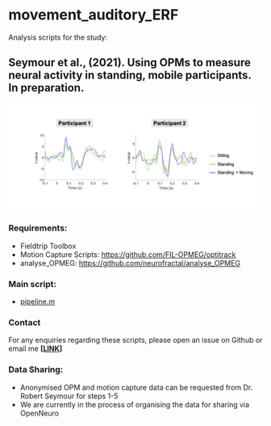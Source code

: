 # movement_auditory_ERF
Analysis scripts for the study:

## Seymour et al., (2021). Using OPMs to measure neural activity in standing, mobile participants. In preparation.

![](./results.png)

### Requirements:

- Fieldtrip Toolbox
- Motion Capture Scripts: https://github.com/FIL-OPMEG/optitrack
- analyse_OPMEG: https://github.com/neurofractal/analyse_OPMEG

### Main script:

- [pipeline.m](./pipeline.m)

### Contact

For any enquiries regarding these scripts, please open an issue on Github or email me **[[LINK](rob.seymour@ucl.ac.uk)]**

### Data Sharing:

- Anonymised OPM and motion capture data can be requested from Dr. Robert Seymour for steps 1-5
- We are currently in the process of organising the data for sharing via OpenNeuro








